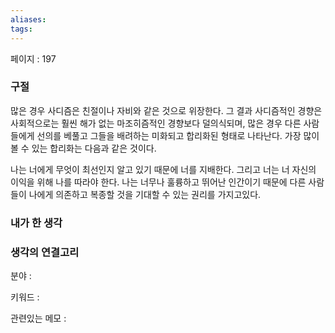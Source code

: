 ```yaml
---
aliases: 
tags:
---
```

페이지 : 197

### 구절
많은 경우 사디즘은 친절이나 자비와 같은 것으로 위장한다. 그 결과 사디즘적인 경향은 사회적으로는 훨씬 해가 없는 마조히즘적인 경향보다 덜의식되며, 많은 경우 다른 사람들에게 선의를 베풀고 그들을 배려하는 미화되고 합리화된 형태로 나타난다. 가장 많이 볼 수 있는 합리화는 다음과 같은 것이다.

나는 너에게 무엇이 최선인지 알고 있기 때문에 너를 지배한다. 그리고 너는 너 자신의 이익을 위해 나를 따라야 한다.
나는 너무나 훌륭하고 뛰어난 인간이기 때문에 다른 사람들이 나에게 의존하고 복종할 것을 기대할 수 있는 권리를 가지고있다.


### 내가 한 생각


### 생각의 연결고리
분야 : 

키워드 : 

관련있는 메모 : 